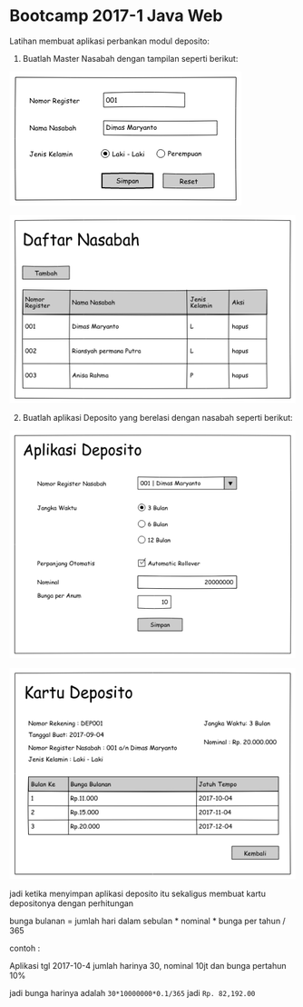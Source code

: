 # Bootcamp 2017-1 Java Web

Latihan membuat aplikasi perbankan modul deposito:

1. Buatlah Master Nasabah dengan tampilan seperti berikut:

![Tambah Nasabah](images/tambahnasabah.png)

![List Nasabah](images/listnasabah.png)

2. Buatlah aplikasi Deposito yang berelasi dengan nasabah seperti berikut:

![Tambah Deposito](images/tambahdeposito.png)

![List Deposito](images/kartudeposito.png)

jadi ketika menyimpan aplikasi deposito itu sekaligus membuat kartu depositonya dengan perhitungan

bunga bulanan = jumlah hari dalam sebulan * nominal * bunga per tahun / 365

contoh : 

Aplikasi tgl 2017-10-4 jumlah harinya 30, nominal 10jt dan bunga pertahun 10%

jadi bunga harinya adalah `30*10000000*0.1/365` jadi `Rp. 82,192.00`
